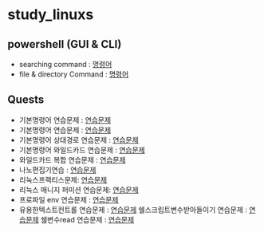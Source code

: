 # study_linuxs
## powershell (GUI & CLI)

- searching command : [명령어](codes/10_PowerShell.sh)
- file & directory Command : [명령어](/codes/20__controll_file.sh) 

## Quests
- 기본명령어 연습문제 : [연습문제](codes/quests/basic_linux_commands.md)
- 기본명령어 연습문제 : [연습문제](codes/quests/basic_more_linux_commands.md)
- 기본명령어 상대경로 연습문제 : [연습문제](codes/quests/relative_path_commands.md)
- 기본명령어 와일드카드 연습문제 : [연습문제](codes/quests/40_linux_wildcard_practice.md)
- 와일드카드 복합 연습문제 : [연습문제](codes/quests/file_management_wildcard_practice.md)
- 나노편집기연습 : [연습문제](/codes/quests/50_linux_nano_practice_problems.md)
- 리눅스프랙티스문제: [연습문제](codes/quests/51_linux_practice_problems.md)
- 리눅스 매니지 퍼미션 연습문제: [연습문제](/codes/quests/52_linux_Manage-permissions.md)
- 프로파일 env 연습문제 : [연습문제](/codes/quests/60_profiles_env.md)
- 유용한텍스트컨트롤 연습문제 : [연습문제](/codes/quests/70_useful_text_controls.md)
쉘스크립트변수받아들이기 연습문제 : [연습문제](/codes/quests/80_1_shell_script_variables.md)
쉘변수read 연습문제 : [연습문제](/codes/quests/80_2_shell_variables_read.md)